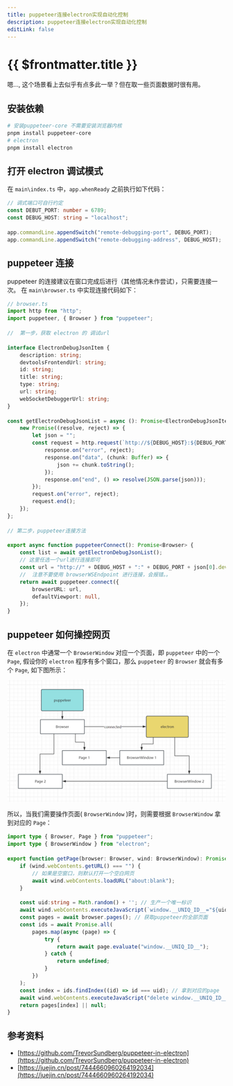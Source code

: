 ```yaml
---
title: puppeteer连接electron实现自动化控制
description: puppeteer连接electron实现自动化控制
editLink: false
---
```


# {{ $frontmatter.title }}

嗯...,  这个场景看上去似乎有点多此一举？但在取一些页面数据时很有用。

## 安装依赖

```bash
# 安装puppeteer-core 不需要安装浏览器内核
pnpm install puppeteer-core
# electron
pnpm install electron
```

## 打开 electron 调试模式

在 `main\index.ts` 中，`app.whenReady` 之前执行如下代码：

```ts
// 调式端口可自行约定
const DEBUT_PORT: number = 6789;
const DEBUG_HOST: string = "localhost";

app.commandLine.appendSwitch("remote-debugging-port", DEBUG_PORT);
app.commandLine.appendSwitch("remote-debugging-address", DEBUG_HOST);
```

## puppeteer 连接

puppeteer 的连接建议在窗口完成后进行（其他情况未作尝试），只需要连接一次。 在 `main\browser.ts` 中实现连接代码如下：

```ts
// browser.ts
import http from "http";
import puppeteer, { Browser } from "puppeteer";

//  第一步，获取 electron 的 调试url

interface ElectronDebugJsonItem {
	description: string;
	devtoolsFrontendUrl: string;
	id: string;
	title: string;
	type: string;
	url: string;
	webSocketDebuggerUrl: string;
}

const getElectronDebugJsonList = async (): Promise<ElectronDebugJsonItem[]> => {
	new Promise((resolve, reject) => {
		let json = "";
		const request = http.request(`http://${DEBUG_HOST}:${DEBUG_PORT}/json/list`, (response) => {
			response.on("error", reject);
			response.on("data", (chunk: Buffer) => {
				json += chunk.toString();
			});
			response.on("end", () => resolve(JSON.parse(json)));
		});
		request.on("error", reject);
		request.end();
	});
};

// 第二步，puppeteer连接方法

export async function puppeteerConnect(): Promise<Browser> {
	const list = await getElectronDebugJsonList();
	// 这里任选一个url进行连接即可
	const url = "http://" + DEBUG_HOST + ":" + DEBUG_PORT + json[0].devtoolsFrontendUrl;
	//  注意不要使用 browserWSEndpoint 进行连接，会报错。。
	return await puppeteer.connect({
		browserURL: url,
		defaultViewport: null,
	});
}
```

## puppeteer 如何操控网页

在 `electron` 中通常一个 `BrowserWindow` 对应一个页面，即 `puppeteer` 中的一个 `Page`, 假设你的 `electron` 程序有多个窗口，那么 `puppeteer` 的 `Browser` 就会有多个 `Page`, 如下图所示：

![puppeteer-electron.png](/puppeteer/puppeteer-electron.png)

所以，当我们需要操作页面( `BrowserWindow` )时，则需要根据 `BrowserWindow` 拿到对应的 `Page`：

```ts
import type { Browser, Page } from "puppeteer";
import type { BrowserWindow } from "electron";

export function getPage(browser: Browser, wind: BrowserWindow): Promise<Page | null> {
	if (wind.webContents.getURL() === "") {
		// 如果是空窗口，则默认打开一个空白网页
		await wind.webContents.loadURL("about:blank");
	}

	const uid:string = Math.random() + ''; // 生产一个唯一标识
	await wind.webContents.executeJavaScript(`window.__UNIQ_ID__="${uid}"`); //将全局变量写入页面
	const pages = await browser.pages(); // 获取puppeteer的全部页面
	const ids = await Promise.all(
		pages.map(async (page) => {
			try {
				return await page.evaluate("window.__UNIQ_ID__");
			} catch {
				return undefined;
			}
		})
	);
	const index = ids.findIndex((id) => id === uid); // 拿到对应的page
	await wind.webContents.executeJavaScript("delete window.__UNIQ_ID__"); //删除全局变量
	return pages[index] || null;
}
```

## 参考资料

- [https://github.com/TrevorSundberg/puppeteer-in-electron](https://github.com/TrevorSundberg/puppeteer-in-electron)
- [https://juejin.cn/post/7444660960264192034](https://juejin.cn/post/7444660960264192034)
